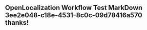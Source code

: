 <properties
ms.topic="hero-topic"
ms.test1="hero-topic"
ms.test2="test"/>

## OpenLocalization Workflow Test MarkDown 3ee2e048-c18e-4531-8c0c-09d78416a570 thanks!
